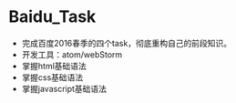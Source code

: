 # Baidu_Task
- 完成百度2016春季的四个task，彻底重构自己的前段知识。
- 开发工具：atom/webStorm
- 掌握html基础语法
- 掌握css基础语法
- 掌握javascript基础语法

